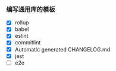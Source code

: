 ### 编写通用库的模板

- [x] rollup
- [x] babel
- [x] eslint
- [x] commitlint
- [x] Automatic generated CHANGELOG.md
- [x] jest
- [ ] e2e